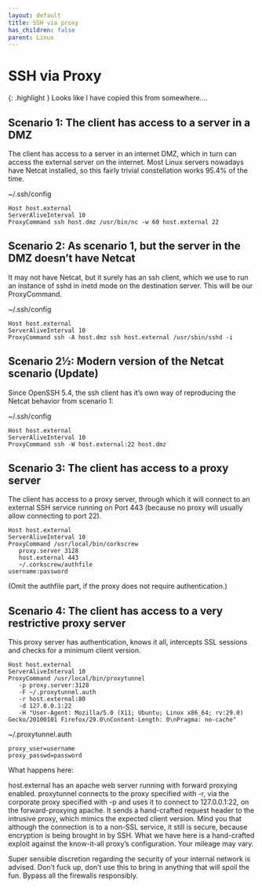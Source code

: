```yaml
---
layout: default
title: SSH via proxy
has_children: false
parent: Linux
---
```


# SSH via Proxy

{: .highlight }
Looks like I have copied this from somewhere....

## Scenario 1: The client has access to a server in a DMZ

The client has access to a server in an internet DMZ, which in turn can access the external server on the internet. Most Linux servers nowadays have Netcat installed, so this fairly trivial constellation works 95.4% of the time.

~/.ssh/config

```
Host host.external
ServerAliveInterval 10
ProxyCommand ssh host.dmz /usr/bin/nc -w 60 host.external 22
```

## Scenario 2: As scenario 1, but the server in the DMZ doesn’t have Netcat

It may not have Netcat, but it surely has an ssh client, which we use to run an instance of sshd in inetd mode on the destination server. This will be our ProxyCommand.

 ~/.ssh/config

```
Host host.external
ServerAliveInterval 10
ProxyCommand ssh -A host.dmz ssh host.external /usr/sbin/sshd -i
```

## Scenario 2½: Modern version of the Netcat scenario (Update)

Since OpenSSH 5.4, the ssh client has it’s own way of reproducing the Netcat behavior from scenario 1:

 ~/.ssh/config

```
Host host.external
ServerAliveInterval 10
ProxyCommand ssh -W host.external:22 host.dmz
```

## Scenario 3: The client has access to a proxy server

The client has access to a proxy server, through which it will connect to an external SSH service running on Port 443 (because no proxy will usually allow connecting to port 22).

```
Host host.external
ServerAliveInterval 10
ProxyCommand /usr/local/bin/corkscrew 
   proxy.server 3128 
   host.external 443 
   ~/.corkscrew/authfile
username:password
```

(Omit the authfile part, if the proxy does not require authentication.)

## Scenario 4: The client has access to a very restrictive proxy server

This proxy server has authentication, knows it all, intercepts SSL sessions and checks for a minimum client version.

```
Host host.external
ServerAliveInterval 10
ProxyCommand /usr/local/bin/proxytunnel 
   -p proxy.server:3128 
   -F ~/.proxytunnel.auth 
   -r host.external:80 
   -d 127.0.0.1:22 
   -H "User-Agent: Mozilla/5.0 (X11; Ubuntu; Linux x86_64; rv:29.0) Gecko/20100101 Firefox/29.0\nContent-Length: 0\nPragma: no-cache"
```

~/.proxytunnel.auth

```
proxy_user=username
proxy_passwd=password
```

What happens here:

host.external has an apache web server running with forward proxying enabled.
proxytunnel connects to the proxy specified with -r, via the corporate proxy specified with -p and uses it to connect to 127.0.0.1:22, on the forward-proxying apache.
It sends a hand-crafted request header to the intrusive proxy, which mimics the expected client version.
Mind you that although the connection is to a non-SSL service, it still is secure, because encryption is being brought in by SSH.
What we have here is a hand-crafted exploit against the know-it-all proxy’s configuration. Your mileage may vary.

Super sensible discretion regarding the security of your internal network is advised. Don’t fuck up, don’t use this to bring in anything that will spoil the fun. Bypass all the firewalls responsibly.
